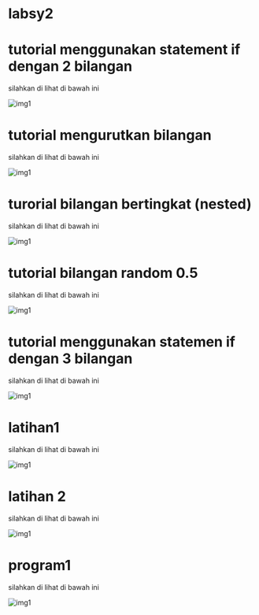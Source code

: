 # labsy2

# tutorial menggunakan statement if dengan 2 bilangan

silahkan di lihat di bawah ini

![img1](screenshot/png1)

# tutorial mengurutkan bilangan

silahkan di lihat di bawah ini

![img1](screenshot/png2)

# turorial bilangan bertingkat (nested)

silahkan di lihat di bawah ini

![img1](sreenshot/png3)

# tutorial bilangan random 0.5

silahkan di lihat di bawah ini

![img1](screenshot/png4)

# tutorial menggunakan statemen if dengan 3 bilangan

silahkan di lihat di bawah ini

![img1](screenshot/png5)

# latihan1

silahkan di lihat di bawah ini

![img1](screenshot/png6)

# latihan 2

silahkan di lihat di bawah ini

![img1](screenshot/png7)

# program1

silahkan di lihat di bawah ini

![img1](screenshot/png8)
